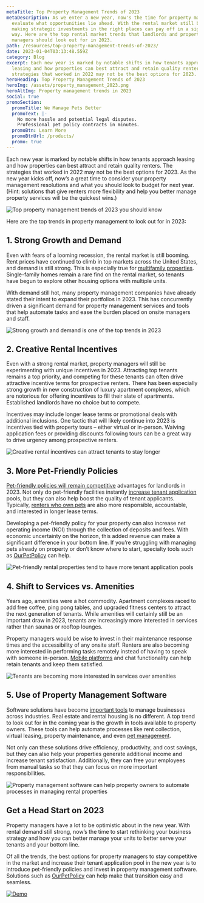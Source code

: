 ```yaml
---
metaTitle: Top Property Management Trends of 2023
metaDescription: As we enter a new year, now's the time for property managers to
  evaluate what opportunities lie ahead. With the rental market still booming,
  making strategic investments in the right places can pay off in a significant
  way. Here are the top rental market trends that landlords and property
  managers should look out for in 2023.
path: /resources/top-property-management-trends-of-2023/
date: 2023-01-04T03:13:48.559Z
category: Blog
excerpt: Each new year is marked by notable shifts in how tenants approach
  leasing and how properties can best attract and retain quality renters. The
  strategies that worked in 2022 may not be the best options for 2023.
heroHeading: Top Property Management Trends of 2023
heroImg: /assets/property_management_2023.png
heroAltImg: Property management trends in 2023
social: true
promoSection:
  promoTitle: We Manage Pets Better
  promoText: |-
    No more hassle and potential legal disputes. 
    Professional pet policy contracts in minutes.
  promoBtn: Learn More
  promoBtnUrl: /products/
  promo: true
---
```

Each new year is marked by notable shifts in how tenants approach leasing and how properties can best attract and retain quality renters. The strategies that worked in 2022 may not be the best options for 2023. As the new year kicks off, now’s a great time to consider your property management resolutions and what you should look to budget for next year. (Hint: solutions that give renters more flexibility and help you better manage property services will be the quickest wins.)

![Top property management trends of 2023 you should know](/assets/property_management_trends_in_2023.png)

Here are the top trends in property management to look out for in 2023:

## **1. Strong Growth and Demand**

Even with fears of a looming recession, the rental market is still booming. Rent prices have continued to climb in top markets across the United States, and demand is still strong. This is especially true for [multifamily properties](/resources/new-pet-mapping-tool-feature-added-to-pet-management-platform-ourpetpolicy). Single-family homes remain a rare find on the rental market, so tenants have begun to explore other housing options with multiple units. 

With demand still hot, many property management companies have already stated their intent to expand their portfolios in 2023. This has concurrently driven a significant demand for property management services and tools that help automate tasks and ease the burden placed on onsite managers and staff.

![Strong growth and demand is one of the top trends in 2023](/assets/increase_tenant_applications_in_2023.png)

## **2. Creative Rental Incentives**

Even with a strong rental market, property managers will still be experimenting with unique incentives in 2023. Attracting top tenants remains a top priority, and competing for these tenants can often drive attractive incentive terms for prospective renters. There has been especially strong growth in new construction of luxury apartment complexes, which are notorious for offering incentives to fill their slate of apartments. Established landlords have no choice but to compete.

Incentives may include longer lease terms or promotional deals with additional inclusions. One tactic that will likely continue into 2023 is incentives tied with property tours – either virtual or in-person. Waiving application fees or providing discounts following tours can be a great way to drive urgency among prospective renters.

![Creative rental incentives can attract tenants to stay longer](/assets/tips_for_longer_lease_terms.png)

## **3. More Pet-Friendly Policies**

[Pet-friendly policies will remain competitive](https://landlordtech.com/resources/landlord-Q&A-should-you-move-to-a-pet-friendly-policy) advantages for landlords in 2023. Not only do pet-friendly facilities instantly [increase tenant application](/resources/how-to-increase-tenant-applications-at-your-rental-property) pools, but they can also help boost the quality of tenant applicants. Typically, [renters who own pets](/resources/the-landlords-guide-to-tenants-with-pets) are also more responsible, accountable, and interested in longer lease terms.

Developing a pet-friendly policy for your property can also increase net operating income (NOI) through the collection of deposits and fees. With economic uncertainty on the horizon, this added revenue can make a significant difference in your bottom line. If you’re struggling with managing pets already on property or don’t know where to start, specialty tools such as [OurPetPolicy](https://landlordtech.com/products) can help.

![Pet-friendly rental properties tend to have more tenant application pools](/assets/rental_agreement_animal_addendum.png)

## **4. Shift to Services vs. Amenities**

Years ago, amenities were a hot commodity. Apartment complexes raced to add free coffee, ping pong tables, and upgraded fitness centers to attract the next generation of tenants. While amenities will certainly still be an important draw in 2023, tenants are increasingly more interested in services rather than saunas or rooftop lounges.

Property managers would be wise to invest in their maintenance response times and the accessibility of any onsite staff. Renters are also becoming more interested in performing tasks remotely instead of having to speak with someone in-person. [Mobile platforms](https://ourpetpolicy.com/) and chat functionality can help retain tenants and keep them satisfied.

![Tenants are becoming more interested in services over amenities](/assets/property_tech_software_for_landlords.png)

## **5. Use of Property Management Software**

Software solutions have become [important tools](https://landlordtech.com/resources/new-pet-training-tool-feature-added-to-pet-management-platform-ourpetpolicy) to manage businesses across industries. Real estate and rental housing is no different. A top trend to look out for in the coming year is the growth in tools available to property owners. These tools can help automate processes like rent collection, virtual leasing, property maintenance, and even [pet management](https://landlordtech.com/about/). 

Not only can these solutions drive efficiency, productivity, and cost savings, but they can also help your properties generate additional income and increase tenant satisfaction. Additionally, they can free your employees from manual tasks so that they can focus on more important responsibilities.

![Property management software can help property owners to automate processes in managing rental properties](/assets/pet_management_software_for_rental_properties.png)

## **Get a Head Start on 2023**

Property managers have a lot to be optimistic about in the new year. With rental demand still strong, now’s the time to start rethinking your business strategy and how you can better manage your units to better serve your tenants and your bottom line.

Of all the trends, the best options for property managers to stay competitive in the market and increase their tenant application pool in the new year is to introduce pet-friendly policies and invest in property management software. Solutions such as [OurPetPolicy](https://landlordtech.com/products) can help make that transition easy and seamless.

[![Demo](/assets/ourpetpolicy_recommended_property_management_software.png "Demo")](https://info.ourpetpolicy.com/demo/)